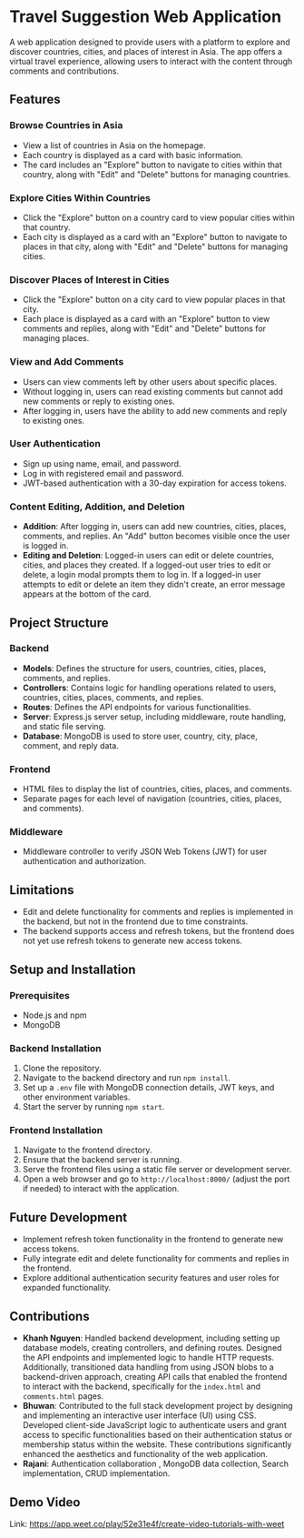# Travel Suggestion Web Application

A web application designed to provide users with a platform to explore and discover countries, cities, and places of interest in Asia. The app offers a virtual travel experience, allowing users to interact with the content through comments and contributions.

## Features
### Browse Countries in Asia
- View a list of countries in Asia on the homepage.
- Each country is displayed as a card with basic information.
- The card includes an "Explore" button to navigate to cities within that country, along with "Edit" and "Delete" buttons for managing countries.

### Explore Cities Within Countries
- Click the "Explore" button on a country card to view popular cities within that country.
- Each city is displayed as a card with an "Explore" button to navigate to places in that city, along with "Edit" and "Delete" buttons for managing cities.

### Discover Places of Interest in Cities
- Click the "Explore" button on a city card to view popular places in that city.
- Each place is displayed as a card with an "Explore" button to view comments and replies, along with "Edit" and "Delete" buttons for managing places.

### View and Add Comments
- Users can view comments left by other users about specific places.
- Without logging in, users can read existing comments but cannot add new comments or reply to existing ones.
- After logging in, users have the ability to add new comments and reply to existing ones.

### User Authentication
- Sign up using name, email, and password.
- Log in with registered email and password.
- JWT-based authentication with a 30-day expiration for access tokens.

### Content Editing, Addition, and Deletion
- **Addition**: After logging in, users can add new countries, cities, places, comments, and replies. An "Add" button becomes visible once the user is logged in.
- **Editing and Deletion**: Logged-in users can edit or delete countries, cities, and places they created. If a logged-out user tries to edit or delete, a login modal prompts them to log in. If a logged-in user attempts to edit or delete an item they didn't create, an error message appears at the bottom of the card.

## Project Structure
### Backend
- **Models**: Defines the structure for users, countries, cities, places, comments, and replies.
- **Controllers**: Contains logic for handling operations related to users, countries, cities, places, comments, and replies.
- **Routes**: Defines the API endpoints for various functionalities.
- **Server**: Express.js server setup, including middleware, route handling, and static file serving.
- **Database**: MongoDB is used to store user, country, city, place, comment, and reply data.

### Frontend
- HTML files to display the list of countries, cities, places, and comments.
- Separate pages for each level of navigation (countries, cities, places, and comments).

### Middleware
- Middleware controller to verify JSON Web Tokens (JWT) for user authentication and authorization.

## Limitations
- Edit and delete functionality for comments and replies is implemented in the backend, but not in the frontend due to time constraints.
- The backend supports access and refresh tokens, but the frontend does not yet use refresh tokens to generate new access tokens.
  
## Setup and Installation
### Prerequisites
- Node.js and npm
- MongoDB
  
### Backend Installation
1. Clone the repository.
2. Navigate to the backend directory and run `npm install`.
3. Set up a `.env` file with MongoDB connection details, JWT keys, and other environment variables.
4. Start the server by running `npm start`.

### Frontend Installation
1. Navigate to the frontend directory.
2. Ensure that the backend server is running.
3. Serve the frontend files using a static file server or development server.
4. Open a web browser and go to `http://localhost:8000/` (adjust the port if needed) to interact with the application.

## Future Development
- Implement refresh token functionality in the frontend to generate new access tokens.
- Fully integrate edit and delete functionality for comments and replies in the frontend.
- Explore additional authentication security features and user roles for expanded functionality.

## Contributions
- **Khanh Nguyen**: Handled backend development, including setting up database models, creating controllers, and defining routes. Designed the API endpoints and implemented logic to handle HTTP requests. Additionally, transitioned data handling from using JSON blobs to a backend-driven approach, creating API calls that enabled the frontend to interact with the backend, specifically for the `index.html` and `comments.html` pages.
- **Bhuwan**: Contributed to the full stack development project by designing and implementing an interactive user interface (UI) using CSS. Developed client-side JavaScript logic to authenticate users and grant access to specific functionalities based on their authentication status or membership status within the website. These contributions significantly enhanced the aesthetics and functionality of the web application.
- **Rajani**: Authentication collaboration , MongoDB data collection, Search implementation, CRUD implementation.

## Demo Video
Link: https://app.weet.co/play/52e31e4f/create-video-tutorials-with-weet
